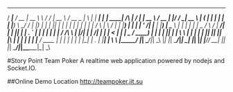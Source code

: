    _____ _______ ____  _______     __  _____   ____ _____ _   _ _______   _______ ______          __  __   _____   ____  _  ________ _____  
  / ____|__   __/ __ \|  __ \ \   / / |  __ \ / __ \_   _| \ | |__   __| |__   __|  ____|   /\   |  \/  | |  __ \ / __ \| |/ /  ____|  __ \ 
 | (___    | | | |  | | |__) \ \_/ /  | |__) | |  | || | |  \| |  | |       | |  | |__     /  \  | \  / | | |__) | |  | | ' /| |__  | |__) |
  \___ \   | | | |  | |  _  / \   /   |  ___/| |  | || | | . ` |  | |       | |  |  __|   / /\ \ | |\/| | |  ___/| |  | |  < |  __| |  _  / 
  ____) |  | | | |__| | | \ \  | |    | |    | |__| || |_| |\  |  | |       | |  | |____ / ____ \| |  | | | |    | |__| | . \| |____| | \ \ 
 |_____/   |_|  \____/|_|  \_\ |_|    |_|     \____/_____|_| \_|  |_|       |_|  |______/_/    \_\_|  |_| |_|     \____/|_|\_\______|_|  \_\
                                                                                                                                            



#Story Point Team Poker
A realtime web application powered by nodejs and Socket.IO.

##Online Demo Location
<http://teampoker.jit.su>
